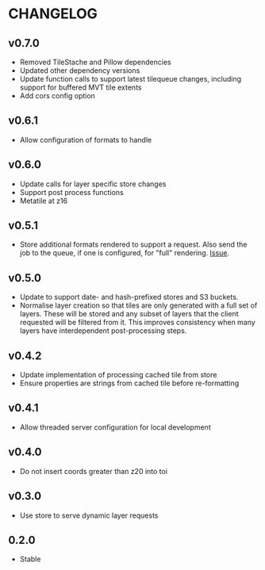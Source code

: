 CHANGELOG
=========

v0.7.0
------
* Removed TileStache and Pillow dependencies
* Updated other dependency versions
* Update function calls to support latest tilequeue changes, including support for buffered MVT tile extents
* Add cors config option

v0.6.1
------
* Allow configuration of formats to handle

v0.6.0
------
* Update calls for layer specific store changes
* Support post process functions
* Metatile at z16

v0.5.1
------

* Store additional formats rendered to support a request. Also send the job to the queue, if one is configured, for "full" rendering. [Issue](https://github.com/mapzen/tileserver/pull/14).

v0.5.0
------
* Update to support date- and hash-prefixed stores and S3 buckets.
* Normalise layer creation so that tiles are only generated with a full set of layers. These will be stored and any subset of layers that the client requested will be filtered from it. This improves consistency when many layers have interdependent post-processing steps.

v0.4.2
------
* Update implementation of processing cached tile from store
* Ensure properties are strings from cached tile before re-formatting

v0.4.1
------
* Allow threaded server configuration for local development

v0.4.0
------
* Do not insert coords greater than z20 into toi

v0.3.0
------
* Use store to serve dynamic layer requests

0.2.0
-----
* Stable
